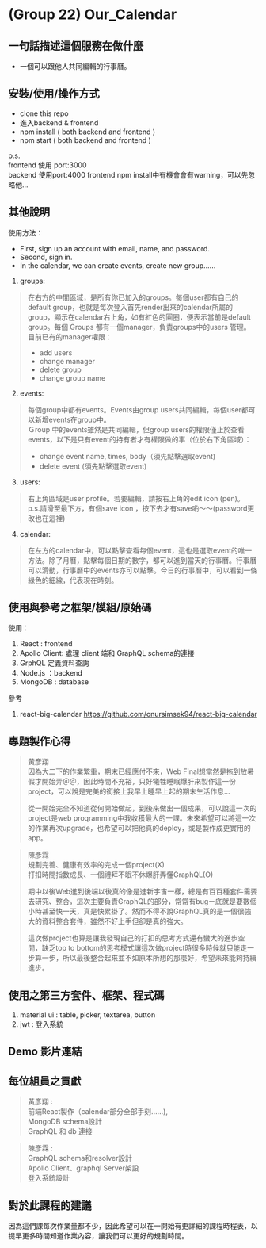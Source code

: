# (Group 22) Our_Calendar

## 一句話描述這個服務在做什麼

- 一個可以跟他人共同編輯的行事曆。

## 安裝/使用/操作方式

- clone this repo
- 進入backend & frontend
- npm install ( both backend and frontend )
- npm start ( both backend and frontend )

p.s. <br/>
frontend 使用 port:3000 <br/>
backend 使用port:4000
frontend npm install中有機會會有warning，可以先忽略他...

## 其他說明

使用方法：
- First, sign up an account with email, name, and password.
- Second, sign in.
- In the calendar, we can create events, create new group......

1. groups:
> 在右方的中間區域，是所有你已加入的groups。每個user都有自己的default group，也就是每次登入首先render出來的calendar所屬的group，顯示在calendar右上角，如有紅色的圓圈，便表示當前是default group。每個 Groups 都有一個manager，負責groups中的users 管理。<br/>
> 目前已有的manager權限：
> - add users
> - change manager
> - delete group
> - change group name<br/>

2. events:
> 每個group中都有events。Events由group users共同編輯，每個user都可以新增events在group中。<br/>
> Ｇroup 中的events雖然是共同編輯，但group users的權限僅止於查看events，以下是只有event的持有者才有權限做的事（位於右下角區域）：
> - change event name, times, body（須先點擊選取event)
> - delete event (須先點擊選取event)

3. users:
> 右上角區域是user profile。若要編輯，請按右上角的edit icon (pen)。<br/>
> p.s.請滑至最下方，有個save icon ，按下去才有save喲～～(password更改也在這裡)

4. calendar:
> 在左方的calendar中，可以點擊查看每個event，這也是選取event的唯一方法。除了月曆，點擊每個日期的數字，都可以進到當天的行事曆。行事曆可以滑動，行事曆中的events亦可以點擊。今日的行事曆中，可以看到一條綠色的細線，代表現在時刻。

## 使用與參考之框架/模組/原始碼

使用：
1. React : frontend
2. Apollo Client: 處理 client 端和 GraphQL schema的連接
3. GrphQL 定義資料查詢
4. Node.js ：backend
5. MongoDB : database

參考
1. react-big-calendar
https://github.com/onursimsek94/react-big-calendar

## 專題製作心得

> 黃彥翔<br>
> 因為大二下的作業繁重，期末已經應付不來，Web Final想當然是拖到放暑假才開始弄＠＠，因此時間不充裕，只好犧牲睡眠爆肝來製作這一份project，可以說是完美的銜接上我早上睡早上起的期末生活作息...
>
>從一開始完全不知道從何開始做起，到後來做出一個成果，可以說這一次的project是web proqramming中我收穫最大的一課。未來希望可以將這一次的作業再次upgrade，也希望可以把他真的deploy，或是製作成更實用的app。

> 陳彥霖<br>
> 規劃完善、健康有效率的完成一個project(X)<br>
> 打扣時間指數成長、一個禮拜不眠不休爆肝弄懂GraphQL(O)<br>
> 
> 期中以後Web進到後端以後真的像是進新宇宙一樣，總是有百百種套件需要去研究、整合，這次主要負責GraphQL的部分，常常有bugㄧ底就是要數個小時甚至快一天，真是快累掛了。然而不得不說GraphQL真的是一個很強大的資料整合套件，雖然不好上手但卻是真的強大。
> 
> 這次做project也算是讓我發現自己的打扣的思考方式還有蠻大的進步空間，缺乏top to bottom的思考模式讓這次做project時很多時候就只能走一步算一步，所以最後整合起來並不如原本所想的那麼好，希望未來能夠持續進步。


## 使用之第三方套件、框架、程式碼

1. material ui : table, picker, textarea, button
2. jwt : 登入系統


## Demo 影片連結

## 每位組員之貢獻

> 黃彥翔 : <br>
> 前端React製作（calendar部分全部手刻......),<br/>
> MongoDB schema設計<br>
> GraphQL 和 db 連接<br>


> 陳彥霖 : <br>
> GraphQL schema和resolver設計<br>
> Apollo Client、graphql Server架設<br>
> 登入系統設計

## 對於此課程的建議

因為這們課每次作業量都不少，因此希望可以在一開始有更詳細的課程時程表，以提早更多時間知道作業內容，讓我們可以更好的規劃時間。


